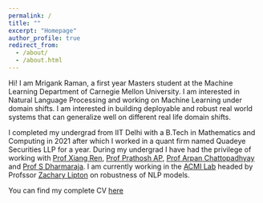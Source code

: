 ```yaml
---
permalink: /
title: ""
excerpt: "Homepage"
author_profile: true
redirect_from: 
  - /about/
  - /about.html
---
```


Hi! I am Mrigank Raman, a first year Masters student at the Machine Learning Department of Carnegie Mellon University. I am interested in Natural Language Processing and working on Machine Learning under domain shifts. I am interested in building deployable and robust real world systems that can generalize well on different real life domain shifts.

I completed my undergrad from IIT Delhi with a B.Tech in Mathematics and Computing in 2021 after which I worked in a quant firm named Quadeye Securities LLP for a year. During my undergrad I have had the privilege of working with [Prof Xiang Ren](https://shanzhenren.github.io/), [Prof Prathosh AP](https://sites.google.com/view/prathosh/home?authuser=0), [Prof Arpan Chattopadhyay](https://sites.google.com/site/arpanchattop/home?authuser=0) and [Prof S Dharmaraja](https://web.iitd.ac.in/~dharmar/). I am currently working in the [ACMI Lab](https://acmilab.org/) headed by Profssor [Zachary Lipton](https://www.zacharylipton.com/) on robustness of NLP models.

You can find my complete CV [here](http://zuluzazu.github.io/files/CV_Mrigank_latest.pdf)



